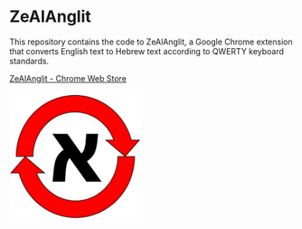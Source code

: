 # ZeAlAnglit

This repository contains the code to ZeAlAnglit, a Google Chrome extension that converts English text to Hebrew text according to QWERTY keyboard standards.

[ZeAlAnglit - Chrome Web Store](https://chrome.google.com/webstore/detail/zealanglit/edbokodemfffoekhacajdkeelphgmibp?hl=en&authuser=3)

![ZeAlAnglit](zealanglit.png)


